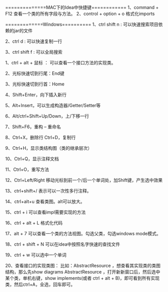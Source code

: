 ==============MAC下的Idea中快捷键============
1、command + F12 查看一个类的所有字段与方法。
2、control + option + o 格式化imports



=============Windows==========
1、ctrl shift n : 可以快速搜索项目依赖的jar的文件

2、ctrl d : 可以快速复制一行

3、ctrl shift f : 可以全局搜索

1、ctrl + alt + 鼠标 ： 可以查看一个接口方法的实现类。

2、光标快速切到行尾：End键

3、光标快速切到行首：Home

4、Shift+Enter，向下插入新行

5、Alt+Insert，可以生成构造器/Getter/Setter等

6、Alt/ctrl+Shift+Up/Down，上/下移一行

7、Shift+F6，重构 – 重命名

8、Ctrl+X，删除行  Ctrl+D，复制行

9、Ctrl+H，显示类结构图（类的继承层次）

10、Ctrl+Q，显示注释文档

11、Ctrl+O，重写方法

12、Ctrl+Left/Right   移动光标到前一个/后一个单词处，加Shift键，产生选中效果

13、ctrl+shift+/ 表示可以一次性多行注释。

14、ctrl+alt+u 查看类图。alt可以放大。

15、ctrl + i 可以查看impl需要实现的方法

16、ctrl + alt + L 格式化代码

17、alt + 7 可以查看一个类的方法视图。勾选父类，勾选windows mode模式。

18、ctrl + shift + N 可以在idea中按照名字快速的查找文件

19、ctrl + w 可以选中一个单词

20、查看接口的实现类图：
比如：AbstractResource ，想查看其实现类的类图结构，那么先show diagrams AbstractResource ，打开新新窗口后，然后选中某个类，单机右键，show implements(或者 ctrl + alt + B)，即可看到所有实现类，然后ctrl+A，全选，回车即可。

